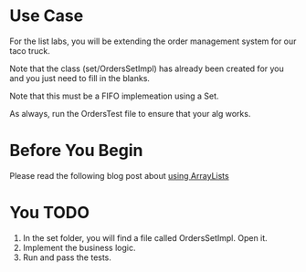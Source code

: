 # Use Case
For the list labs, you will be extending the order management system for our taco truck.

Note that the class (set/OrdersSetImpl) has already been created for you and you just need to fill in the blanks.

Note that this must be a FIFO implemeation using a Set.

As always, run the OrdersTest file to ensure that your alg works.
 
# Before You Begin

Please read the following blog post about [using ArrayLists](https://www.baeldung.com/java-set-operations)

# You TODO

1. In the set folder, you will find a file called OrdersSetImpl. Open it.
2. Implement the business logic.
3. Run and pass the tests.